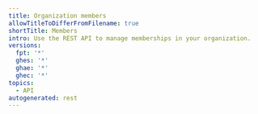 ```yaml
---
title: Organization members
allowTitleToDifferFromFilename: true
shortTitle: Members
intro: Use the REST API to manage memberships in your organization.
versions:
  fpt: '*'
  ghes: '*'
  ghae: '*'
  ghec: '*'
topics:
  - API
autogenerated: rest
---
```




<!-- Content after this section is automatically generated -->
